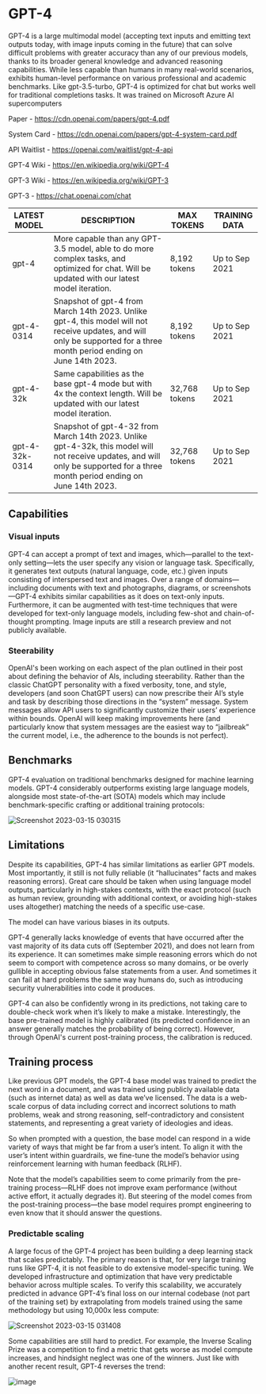 # GPT-4
GPT-4 is a large multimodal model (accepting text inputs and emitting text outputs today, with image inputs coming in the future) that can solve difficult problems with greater accuracy than any of our previous models, thanks to its broader general knowledge and advanced reasoning capabilities. While less capable than humans in many real-world scenarios, exhibits human-level performance on various professional and academic benchmarks.  Like gpt-3.5-turbo, GPT-4 is optimized for chat but works well for traditional completions tasks.
It was trained on Microsoft Azure AI supercomputers



Paper - https://cdn.openai.com/papers/gpt-4.pdf

System Card - https://cdn.openai.com/papers/gpt-4-system-card.pdf

API Waitlist - https://openai.com/waitlist/gpt-4-api

GPT-4 Wiki - https://en.wikipedia.org/wiki/GPT-4

GPT-3 Wiki - https://en.wikipedia.org/wiki/GPT-3

GPT-3 - https://chat.openai.com/chat



| LATEST MODEL   | DESCRIPTION    |	MAX TOKENS     | TRAINING DATA  |
| -------------- | -------------- | -------------- | -------------- |
| gpt-4          | More capable than any GPT-3.5 model, able to do more complex tasks, and optimized for chat. Will be updated with our latest model iteration. | 8,192 tokens | Up to Sep 2021 |
| gpt-4-0314     | Snapshot of gpt-4 from March 14th 2023. Unlike gpt-4, this model will not receive updates, and will only be supported for a three month period ending on June 14th 2023. | 8,192 tokens | Up to Sep 2021 |
| gpt-4-32k	     | Same capabilities as the base gpt-4 mode but with 4x the context length. Will be updated with our latest model iteration. | 32,768 tokens | Up to Sep 2021 |
| gpt-4-32k-0314 | Snapshot of gpt-4-32 from March 14th 2023. Unlike gpt-4-32k, this model will not receive updates, and will only be supported for a three month period ending on June 14th 2023. | 32,768 tokens | Up to Sep 2021 |


## Capabilities

### Visual inputs

GPT-4 can accept a prompt of text and images, which—parallel to the text-only setting—lets the user specify any vision or language task. Specifically, it generates text outputs (natural language, code, etc.) given inputs consisting of interspersed text and images. Over a range of domains—including documents with text and photographs, diagrams, or screenshots—GPT-4 exhibits similar capabilities as it does on text-only inputs. Furthermore, it can be augmented with test-time techniques that were developed for text-only language models, including few-shot and chain-of-thought prompting. Image inputs are still a research preview and not publicly available.

### Steerability

OpenAI's been working on each aspect of the plan outlined in their post about defining the behavior of AIs, including steerability. Rather than the classic ChatGPT personality with a fixed verbosity, tone, and style, developers (and soon ChatGPT users) can now prescribe their AI’s style and task by describing those directions in the “system” message. System messages allow API users to significantly customize their users’ experience within bounds. OpenAI will keep making improvements here (and particularly know that system messages are the easiest way to “jailbreak” the current model, i.e., the adherence to the bounds is not perfect).

## Benchmarks

GPT-4 evaluation on traditional benchmarks designed for machine learning models. GPT-4 considerably outperforms existing large language models, alongside most state-of-the-art (SOTA) models which may include benchmark-specific crafting or additional training protocols:

![Screenshot 2023-03-15 030315](https://user-images.githubusercontent.com/123953232/225142682-47dc4bf9-382f-404a-b269-89753a7298f8.png)


## Limitations

Despite its capabilities, GPT-4 has similar limitations as earlier GPT models. Most importantly, it still is not fully reliable (it “hallucinates” facts and makes reasoning errors). Great care should be taken when using language model outputs, particularly in high-stakes contexts, with the exact protocol (such as human review, grounding with additional context, or avoiding high-stakes uses altogether) matching the needs of a specific use-case.

The model can have various biases in its outputs.

GPT-4 generally lacks knowledge of events that have occurred after the vast majority of its data cuts off (September 2021), and does not learn from its experience. It can sometimes make simple reasoning errors which do not seem to comport with competence across so many domains, or be overly gullible in accepting obvious false statements from a user. And sometimes it can fail at hard problems the same way humans do, such as introducing security vulnerabilities into code it produces.

GPT-4 can also be confidently wrong in its predictions, not taking care to double-check work when it’s likely to make a mistake. Interestingly, the base pre-trained model is highly calibrated (its predicted confidence in an answer generally matches the probability of being correct). However, through OpenAI's current post-training process, the calibration is reduced.

## Training process

Like previous GPT models, the GPT-4 base model was trained to predict the next word in a document, and was trained using publicly available data (such as internet data) as well as data we’ve licensed. The data is a web-scale corpus of data including correct and incorrect solutions to math problems, weak and strong reasoning, self-contradictory and consistent statements, and representing a great variety of ideologies and ideas.

So when prompted with a question, the base model can respond in a wide variety of ways that might be far from a user’s intent. To align it with the user’s intent within guardrails, we fine-tune the model’s behavior using reinforcement learning with human feedback (RLHF).

Note that the model’s capabilities seem to come primarily from the pre-training process—RLHF does not improve exam performance (without active effort, it actually degrades it). But steering of the model comes from the post-training process—the base model requires prompt engineering to even know that it should answer the questions.

### Predictable scaling

A large focus of the GPT-4 project has been building a deep learning stack that scales predictably. The primary reason is that, for very large training runs like GPT-4, it is not feasible to do extensive model-specific tuning. We developed infrastructure and optimization that have very predictable behavior across multiple scales. To verify this scalability, we accurately predicted in advance GPT-4’s final loss on our internal codebase (not part of the training set) by extrapolating from models trained using the same methodology but using 10,000x less compute:

![Screenshot 2023-03-15 031408](https://user-images.githubusercontent.com/123953232/225146754-c93ea463-7d08-40ff-a9ae-38ce02666586.png)

Some capabilities are still hard to predict. For example, the Inverse Scaling Prize was a competition to find a metric that gets worse as model compute increases, and hindsight neglect was one of the winners. Just like with another recent result, GPT-4 reverses the trend:

![image](https://user-images.githubusercontent.com/123953232/225147314-ed08ad68-747f-4471-800b-b0b8dc4de4fb.png)
